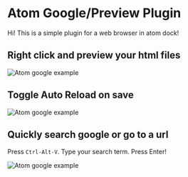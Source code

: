 # Atom Google/Preview Plugin

Hi! This is a simple plugin for a web browser in atom dock!

## Right click and preview your html files

![Atom google example](https://github.com/sean-codes/atom-browser/raw/master/example_preview.gif?v=2)


## Toggle Auto Reload on save

![Atom google example](https://github.com/sean-codes/atom-browser/raw/master/example_reload.gif)

## Quickly search google or go to a url

Press `Ctrl-Alt-V`. Type your search term. Press Enter!

![Atom google example](https://github.com/sean-codes/atom-browser/raw/master/example_search.gif?v=2)
